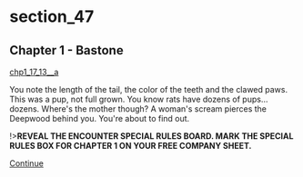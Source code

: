 
# section_47

## Chapter 1 - Bastone

[chp1_17_13__a](../../decomp/app/src/main/res/raw/chp1_17_13__a.mp3 ':include :type=audio')

You note the length of the tail, the color of the teeth and the clawed paws. This was a pup, not full grown. You know rats have dozens of pups…dozens. Where's the mother though? A woman's scream pierces the Deepwood behind you. You're about to find out.

!>**REVEAL THE ENCOUNTER SPECIAL RULES BOARD. MARK THE SPECIAL RULES BOX FOR CHAPTER 1 ON YOUR FREE COMPANY SHEET.** 

[Continue](output/chapter1/section_50.md)


